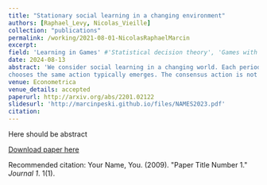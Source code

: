 ```yaml
---
title: "Stationary social learning in a changing environment"
authors: [Raphael_Levy, Nicolas_Vieille]
collection: "publications"
permalink: /working/2021-08-01-NicolasRaphaelMarcin
excerpt: 
field: 'Learning in Games' #'Statistical decision theory', 'Games with incomplete information', 'Dynamic Games', 'Social economics'
date: 2024-08-13
abstract: 'We consider social learning in a changing world. Each period, new-born agents observe a ﬁnite sample of past actions and can acquire a signal about the current state before acting. When the state of the world is close to persistent, a consensus in which almost all the population
chooses the same action typically emerges. The consensus action is not perfectly correlated with the state though, because the society exhibits some inertia whenever the state changes. The possibility that the state changes drastically limits the value of social learning. Indeed, when signals are too precise – in particular, with perfect signals – actions within a sample are too correlated and even observing unanimous samples is not  informative enough to allow herding on past behavior.'
venue: Econometrica
venue_details: accepted
paperurl: http://arxiv.org/abs/2201.02122
slidesurl: 'http://marcinpeski.github.io/files/NAMES2023.pdf'
citation: 
---
```

Here should be abstract

[Download paper here](http://academicpages.github.io/files/paper1.pdf)

Recommended citation: Your Name, You. (2009). "Paper Title Number 1." <i>Journal 1</i>. 1(1).